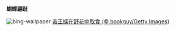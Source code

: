 
**蝴蝶翩跹**

![bing-wallpaper](https://www.bing.com/th?id=OHR.PollinatorMonarch_ZH-CN5556988827_1920x1080.jpg)
[帝王蝶在野花中取食 (© bookguy/Getty Images)](https://www.bing.com/search?q=%E5%B8%9D%E7%8E%8B%E8%9D%B6&amp;form=hpcapt&amp;mkt=zh-cn)
  